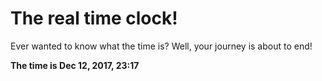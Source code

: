 # The real time clock!

Ever wanted to know what the time is? Well, your journey is about to end!

**The time is Dec 12, 2017, 23:17**